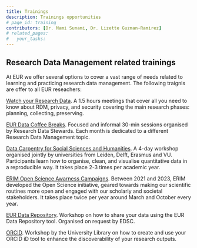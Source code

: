 ```yaml
---
title: Trainings
description: Trainings opportunities
# page_id: training
contributors: [Dr. Nami Sunami, Dr. Lizette Guzman-Ramirez]
# related_pages:
#   your_tasks:
---
```


## Research Data Management related trainings 

At EUR we offer several options to cover a vast range of needs related to learning and practicing research data management. The following traignis are offer to all EUR reseachers: 

[Watch your Research Data](https://www.eur.nl/en/research/research-services/research-data-management/watch-your-research-data).
A 1.5 hours meetings that cover all you need to know about RDM, privacy, and security covering the main research phases: planning, collecting, preserving. 

[EUR Data Coffee Breaks](https://eur-nl.github.io/data-coffee-breaks/).
Focused and informal 30-min sessions organised by Research Data Stewards. 
Each month is dedicated to a different Research Data Management topic.

[Data Carpentry for Social Sciences and Humanities](https://eur-nl.github.io/2022-02-21-lde-online/). 
A 4-day workshop organised jointly by universities from Leiden, Delft, Erasmus and VU. 
Participants learn how to organise, clean, and visualise quantitative data in a reproducible way. It takes place 2-3 times per academic year. 

[ERIM Open Science Awarness Campaigns](https://www.erim.eur.nl/research-integrity/open-science-initiative/).
Between 2021 and 2023, ERIM developed the Open Science initiative, geared towards making our scientific routines more open and engaged with our scholarly and societal stakeholders.
It takes place twice per year around March and October every year. 

[EUR Data Repository](https://my.eur.nl/en/eur-employee/eur-data-repository).
Workshop on how to share your data using the EUR Data Repository tool. Organised on request by EDSC.

[ORCID](https://my.eur.nl/en/eur-employee/library-orcid-support).
Workshop by the University Library on how to create and use your ORCID iD tool to enhance the discoverability of your research outputs.
